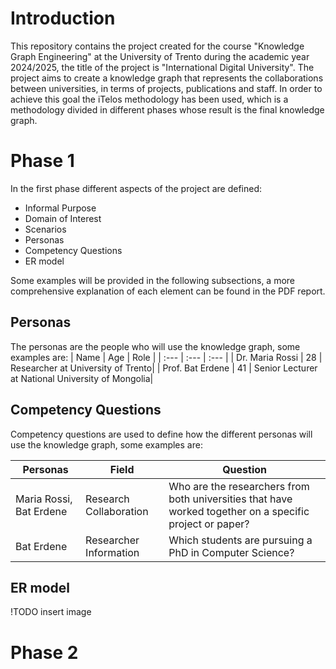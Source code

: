 # Introduction
This repository contains the project created for the course "Knowledge Graph Engineering" at the University of Trento during the academic year 2024/2025, the title of the project is "International Digital University".
The project aims to create a knowledge graph that represents the collaborations between universities, in terms of projects, publications and staff. In order to achieve this goal the iTelos methodology has been used, which is a methodology divided in different phases whose result is the final knowledge graph.

# Phase 1
In the first phase different aspects of the project are defined:
- Informal Purpose
- Domain of Interest
- Scenarios
- Personas
- Competency Questions
- ER model

Some examples will be provided in the following subsections, a more comprehensive explanation of each element can be found in the PDF report.
## Personas 
The personas are the people who will use the knowledge graph, some examples are:
| Name | Age  | Role |
| :--- | :--- | :--- |
| Dr. Maria Rossi | 28 | Researcher at University of Trento|
| Prof. Bat Erdene | 41 | Senior Lecturer at National University of Mongolia|
## Competency Questions

Competency questions are used to define how the different personas will use the knowledge graph, some examples are:

| Personas                | Field                  | Question                                                     |
| ----------------------- | ---------------------- | ------------------------------------------------------------ |
| Maria Rossi, Bat Erdene | Research Collaboration | Who are the researchers from both universities that have worked together on a  specific project or paper? |
| Bat Erdene              | Researcher Information | Which students are pursuing a PhD in Computer Science?       |

## ER model

!TODO insert image

# Phase 2

